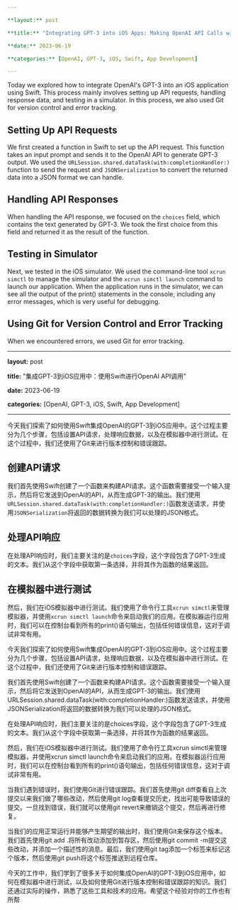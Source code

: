 ```yaml
---

**layout:** post

**title:** "Integrating GPT-3 into iOS Apps: Making OpenAI API Calls with Swift"

**date:** 2023-06-19

**categories:** [OpenAI, GPT-3, iOS, Swift, App Development]

---
```


Today we explored how to integrate OpenAI's GPT-3 into an iOS application using Swift. This process mainly involves setting up API requests, handling response data, and testing in a simulator. In this process, we also used Git for version control and error tracking.

## Setting Up API Requests
We first created a function in Swift to set up the API request. This function takes an input prompt and sends it to the OpenAI API to generate GPT-3 output. We used the `URLSession.shared.dataTask(with:completionHandler:)` function to send the request and `JSONSerialization` to convert the returned data into a JSON format we can handle.

## Handling API Responses
When handling the API response, we focused on the `choices` field, which contains the text generated by GPT-3. We took the first choice from this field and returned it as the result of the function.

## Testing in Simulator
Next, we tested in the iOS simulator. We used the command-line tool `xcrun simctl` to manage the simulator and the `xcrun simctl launch` command to launch our application. When the application runs in the simulator, we can see all the output of the print() statements in the console, including any error messages, which is very useful for debugging.

## Using Git for Version Control and Error Tracking
When we encountered errors, we used Git for error tracking.




---

**layout:** post

**title:** "集成GPT-3到iOS应用中：使用Swift进行OpenAI API调用"

**date:** 2023-06-19

**categories:** [OpenAI, GPT-3, iOS, Swift, App Development]

---

今天我们探索了如何使用Swift集成OpenAI的GPT-3到iOS应用中。这个过程主要分为几个步骤，包括设置API请求，处理响应数据，以及在模拟器中进行测试。在这个过程中，我们还使用了Git来进行版本控制和错误跟踪。

## 创建API请求
我们首先使用Swift创建了一个函数来构建API请求。这个函数需要接受一个输入提示，然后将它发送到OpenAI的API，从而生成GPT-3的输出。我们使用`URLSession.shared.dataTask(with:completionHandler:)`函数发送请求，并使用`JSONSerialization`将返回的数据转换为我们可以处理的JSON格式。

## 处理API响应
在处理API响应时，我们主要关注的是`choices`字段，这个字段包含了GPT-3生成的文本。我们从这个字段中获取第一条选择，并将其作为函数的结果返回。

## 在模拟器中进行测试
然后，我们在iOS模拟器中进行测试。我们使用了命令行工具`xcrun simctl`来管理模拟器，并使用`xcrun simctl launch`命令来启动我们的应用。在模拟器运行应用时，我们可以在控制台看到所有的print()语句输出，包括任何错误信息，这对于调试非常有用。


今天我们探索了如何使用Swift集成OpenAI的GPT-3到iOS应用中。这个过程主要分为几个步骤，包括设置API请求，处理响应数据，以及在模拟器中进行测试。在这个过程中，我们还使用了Git来进行版本控制和错误跟踪。

我们首先使用Swift创建了一个函数来构建API请求。这个函数需要接受一个输入提示，然后将它发送到OpenAI的API，从而生成GPT-3的输出。我们使用URLSession.shared.dataTask(with:completionHandler:)函数发送请求，并使用JSONSerialization将返回的数据转换为我们可以处理的JSON格式。

在处理API响应时，我们主要关注的是choices字段，这个字段包含了GPT-3生成的文本。我们从这个字段中获取第一条选择，并将其作为函数的结果返回。

然后，我们在iOS模拟器中进行测试。我们使用了命令行工具xcrun simctl来管理模拟器，并使用xcrun simctl launch命令来启动我们的应用。在模拟器运行应用时，我们可以在控制台看到所有的print()语句输出，包括任何错误信息，这对于调试非常有用。

当我们遇到错误时，我们使用Git进行错误跟踪。我们首先使用git diff查看自上次提交以来我们做了哪些改动，然后使用git log查看提交历史，找出可能导致错误的提交。一旦找到错误，我们就可以使用git revert来撤销这个提交，然后再进行修复。

当我们的应用正常运行并能够产生期望的输出时，我们使用Git来保存这个版本。我们首先使用git add .将所有改动添加到暂存区，然后使用git commit -m提交这些改动，并添加一个描述性的消息。最后，我们使用git tag添加一个标签来标记这个版本，然后使用git push将这个标签推送到远程仓库。

今天的工作中，我们学到了很多关于如何集成OpenAI的GPT-3到iOS应用中，如何在模拟器中进行测试，以及如何使用Git进行版本控制和错误跟踪的知识。我们还通过实际的操作，熟悉了这些工具和技术的应用。希望这个经验对你的工作也有所帮

